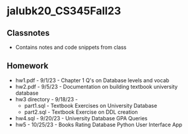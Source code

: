 # jalubk20_CS345Fall23
## Classnotes
- Contains notes and code snippets from class

## Homework 
- hw1.pdf - 9/1/23 - Chapter 1 Q's on Database levels and vocab
- hw2.pdf - 9/5/23 - Documentation on building textbook university database
- hw3 directory - 9/18/23 - 
    * part1.sql - Textbook Exercises on University Database
    * part2.sql - Textbook Exercise on DDL creation
- hw4.sql - 9/20/23 - University Database GPA Queries 
- hw5 - 10/25/23 - Books Rating Database Python User Interface App